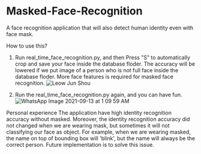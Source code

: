 # Masked-Face-Recognition
A face recognition application that will also detect human identity even with face mask.

How to use this?
1. Run real_time_face_recognition.py, and then Press "S" to automatically crop and save your face inside the database floder. 
The accuracy will be lowered if we put image of a person who is not full face inside the database floder. More face features is required for masked face recognition.
![Leow Jun Shou](https://user-images.githubusercontent.com/29944896/133741191-5412c042-7b37-4429-8812-6c304175d6f7.jpg)

2. Run the real_time_face_recognition.py again, and you can have fun.
![WhatsApp Image 2021-09-13 at 1 09 59 AM](https://user-images.githubusercontent.com/29944896/133741473-fb21bcd8-3c5a-471a-838c-7ddb7ec83186.jpeg)

Personal experience
The application have high identity recognition accuracy without masked. 
Moreover, the identity recognition accuracy did not changed when we are wearing mask, but sometimes it will not classifying our face as object. 
For example, when we are wearing masked, the name on top of bounding box will 'blink', but the name will always be the correct person.
Future implementation is to solve this issue.
